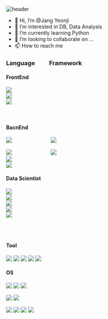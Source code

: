 ![header](https://capsule-render.vercel.app/api?type=waving&color=random&height=150&section=header&text=Jang%20Yeonji&fontSize=60&&fontColor=ffffff)

- 👋 Hi, I’m @Jang Yeonji
- 👀 I’m interested in DB, Data Analysis
- 🌱 I’m currently learning Python
- 💞️ I’m looking to collaborate on ...
- 📫 How to reach me 


### Language &nbsp;&nbsp;&nbsp;&nbsp;&nbsp;&nbsp;&nbsp;&nbsp; Framework
#### FrontEnd
<img src="https://img.shields.io/badge/HTML5-E34F26?style=flat-square&logo=HTML5&logoColor=white"/></a><br/>
<img src="https://img.shields.io/badge/CSS3-1572B6?style=flat-square&logo=CSS3&logoColor=white"/></a><br/>
<img src="https://img.shields.io/badge/JavaScript-F7DF1E?style=flat-square&logo=JavaScript&logoColor=white"/>
&nbsp;&nbsp;&nbsp;&nbsp;&nbsp;&nbsp;&nbsp;&nbsp;&nbsp;&nbsp;&nbsp;&nbsp;&nbsp;&nbsp;&nbsp;&nbsp;&nbsp;&nbsp;&nbsp;&nbsp;&nbsp;&nbsp;&nbsp;&nbsp;&nbsp;
<!--<img src="https://img.shields.io/badge/React-61DAFB?style=flat-square&logo=React&logoColor=white"/></a>
<img src="https://img.shields.io/badge/Vue-4FC08D?style=flat-square&logo=Vue&logoColor=white"/></a>-->
<br/>

#### BacnEnd
<img src="https://img.shields.io/badge/Python-3766AB?style=flat-square&logo=Python&logoColor=white"/></a>
&nbsp;&nbsp;&nbsp;&nbsp;&nbsp;&nbsp;&nbsp;&nbsp;&nbsp;&nbsp;&nbsp;&nbsp;&nbsp;&nbsp;&nbsp;&nbsp;&nbsp;&nbsp;&nbsp;&nbsp;&nbsp;&nbsp;&nbsp;&nbsp;&nbsp;
<img src="https://img.shields.io/badge/Django-092E20?style=flat-square&logo=Django&logoColor=white"/></a>
<!--<img src="https://img.shields.io/badge/Flask-000000?style=flat-square&logo=Flask&logoColor=white"/></a><br/>-->
<img src="https://img.shields.io/badge/Java-007396?style=flat-square&logo=Java&logoColor=white"/></a>
&nbsp;&nbsp;&nbsp;&nbsp;&nbsp;&nbsp;&nbsp;&nbsp;&nbsp;&nbsp;&nbsp;&nbsp;&nbsp;&nbsp;&nbsp;&nbsp;&nbsp;&nbsp;&nbsp;&nbsp;&nbsp;&nbsp;&nbsp;&nbsp;&nbsp;
<img src="https://img.shields.io/badge/Spring-6DB33F?style=flat-square&logo=Spring&logoColor=white"/></a><br/>
<img src="https://img.shields.io/badge/MySQL-4479A1?style=flat-square&logo=MySQL&logoColor=white"/></a><br/>
<img src="https://img.shields.io/badge/MariaDB-003545?style=flat-square&logo=MariaDB&logoColor=white"/></a><br/>

#### Data Scientist
<img src="https://img.shields.io/badge/Python-3766AB?style=flat-square&logo=Python&logoColor=white"/></a><br/>
<img src="https://img.shields.io/badge/scikit-learn-F7931E?style=flat-square&logo=scikit-learn&logoColor=white"/></a><br/>
<img src="https://img.shields.io/badge/R-276DC3?style=flat-square&logo=R&logoColor=white"/></a><br/>
<img src="https://img.shields.io/badge/pandas-150458?style=flat-square&logo=pandas&logoColor=white"/></a><br/>
<img src="https://img.shields.io/badge/NumPy-013243?style=flat-square&logo=NumPy&logoColor=white"/></a><br/>

<br/><br/>
#### Tool
<img src="https://img.shields.io/badge/Eclipse IDE-2C2255?style=flat-square&logo=Eclipse IDE&logoColor=white"/></a>
<img src="https://img.shields.io/badge/PyCharm-000000?style=flat-square&logo=PyCharm&logoColor=white"/></a>
<img src="https://img.shields.io/badge/Jupyter-F37626?style=flat-square&logo=Jupyter&logoColor=white"/></a>
<img src="https://img.shields.io/badge/Android Studio-3DDC84?style=flat-square&logo=Android Studio&logoColor=white"/></a>
<img src="https://img.shields.io/badge/Visual Studio Code-007ACC?style=flat-square&logo=Visual Studio Code&logoColor=white"/></a>

#### OS
<img src="https://img.shields.io/badge/Kali Linux-557C94?style=flat-square&logo=Kali Linux&logoColor=white"/></a>
<img src="https://img.shields.io/badge/Linux-FCC624?style=flat-square&logo=Linux&logoColor=white"/></a>
<img src="https://img.shields.io/badge/CentOS-262577?style=flat-square&logo=CentOS&logoColor=white"/></a>

<img src="https://img.shields.io/badge/SQLite-003B57?style=flat-square&logo=SQLite&logoColor=white"/></a>
<img src="https://img.shields.io/badge/Spyder IDE-FF0000?style=flat-square&logo=Spyder IDE&logoColor=white"/></a>

<img src="https://img.shields.io/badge/C-A8B9CC?style=flat-square&logo=C&logoColor=white"/></a>
<img src="https://img.shields.io/badge/Adobe Photoshop-31A8FF?style=flat-square&logo=Adobe Photoshop&logoColor=white"/></a>
<img src="https://img.shields.io/badge/Adobe XD-FF61F6?style=flat-square&logo=Adobe XD&logoColor=white"/></a>
<img src="https://img.shields.io/badge/Apache Tomcat-F8DC75?style=flat-square&logo=Apache Tomcat&logoColor=white"/></a>
